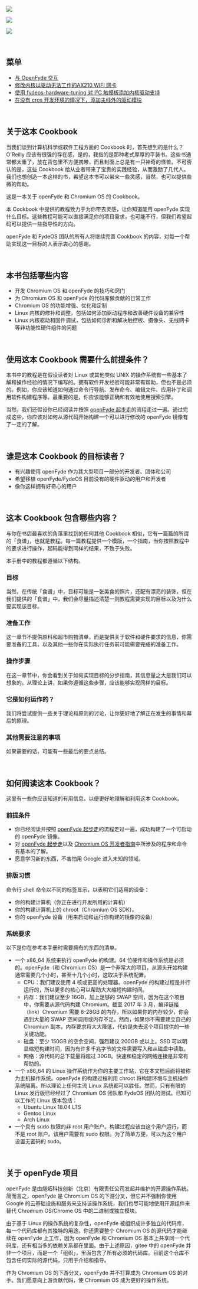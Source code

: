 ![](https://fydeos.com/content/wp-content/uploads/2022/05/openfyde-cookbook.jpg)



[<img src="https://img.shields.io/endpoint?style=flat&color=fedcba&url=https://telegram-badge-t2fuv4m3rno2.runkit.sh/?url=https://t.me/hi_fydeos">](https://t.me/hi_fydeos)


[<img src="https://img.shields.io/badge/%F0%9F%87%AC%F0%9F%87%A7-English-blue">](./README.md)



<br>


## 菜单

- [与 OpenFyde 交互](./recipes_CN/1-talking_to_openfyde.md)
- [修改内核以驱动无法工作的AX210 WIFI 网卡](./recipes_CN/2-adding_AX210_kernel_driver_support.md)
- [使用 fydeos-hardware-tuning 对 I²C 触摸板添加内核驱动支持](./recipes_CN/3-addind_touchpad_driver_support.md)
- [在没有 cros 开发环境的情况下，添加主线外的驱动模块](./recipes_CN/4-adding_out_of_tree_driver_without_cros.md)


<br>


## 关于这本 Cookbook

当我们谈到计算机科学或软件工程方面的 Cookbook 时，首先想到的是什么？O'Reilly 应该有很强的存在感，是的，我指的是那种老式厚厚的平装书。这些书通常都太重了，放在背包里不方便携带，而且封面上总是有一只神奇的怪兽。不可否认的是，这些 Cookbook 给从业者带来了宝贵的实践经验，从而激励了几代人。我们也想创造一本这样的书，希望这本书可以带来一些灵感，当然，也可以提供些微的帮助。

这是一本关于 openFyde 和 Chromium OS 的 Cookbook。

本 Cookbook 中提供的教程致力于为你带去灵感，让你知道能用 openFyde 实现什么目标。这些教程可能可以直接满足你的项目需求，也可能不行，但我们希望起码可以提供一些指导性的方向。

openFyde 和 FydeOS 团队的所有人将继续完善 Cookbook 的内容，对每一个帮助实现这一目标的人表示衷心的感谢。


<br>

## 本书包括哪些内容

- 开发 Chromium OS 和 openFyde 的技巧和窍门
- 为 Chromium OS 和 openFyde 的代码库做贡献的日常工作
- Chromium OS 的功能增强、优化和定制
- Linux 内核的修补和调整，包括如何添加驱动程序和改善硬件设备的兼容性
- Linux 内核驱动和固件调试，包括如何诊断和解决触控板、摄像头、无线网卡等非功能性硬件组件的问题


<br>

## 使用这本 Cookbook 需要什么前提条件？

本书中的教程是在假设读者对 Linux 或其他类似 UNIX 的操作系统有一些基本了解和操作经验的情况下编写的。拥有软件开发经验可能非常有帮助，但也不是必须的。例如，你应该知道如何通过命令行导航、发布命令、编辑文件、应用补丁和调用软件构建程序等。最重要的是，你应该能够正确和有效地使用搜索引擎。

当然，我们还假设你已经阅读并按照 [openFyde 起步走](https://gitee.com/openFyde/getting-started)的流程走过一遍。通过完成这些，你应该对如何从源代码开始构建一个可以进行修改的 openFyde 镜像有了一定的了解。


<br>

## 谁是这本 Cookbook 的目标读者？

- 有兴趣使用 openFyde 作为其大型项目一部分的开发者、团体和公司
- 希望移植 openFyde/FydeOS 目前没有的硬件驱动的用户和开发者
- 像你这样拥有好奇心的用户


<br>

## 这本 Cookbook 包含哪些内容？

与你在书店最喜欢的角落里找到的任何其他 Cookbook 相似，它有一篇篇的所谓的「食谱」，也就是教程。每一篇教程提供一个模版，一个指南，当你按照教程中的要求进行操作，起码能得到同样的结果，不致于失败。

本手册中的教程都遵循以下结构。

### 目标

当然，在传统「食谱」中，目标可能是一张美食的照片，还配有漂亮的装饰。但在我们提供的「食谱」中，我们会尽量描述清楚一则教程需要实现的目标以及为什么要实现该目标。

### 准备工作

这一章节不提供原料和超市购物清单，而是提供关于软件和硬件要求的信息，你需要准备的工具，以及其他一些你在实际执行任务前可能需要完成的准备工作。

### 操作步骤

在这一章节中，你会看到关于如何实现目标的分步指南，其信息量之大是我们可以想象的。从理论上讲，如果你遵循这些步骤，应该能够实现同样的目标。

### 它是如何运作的？

我们将尝试提供一些关于理论和原则的讨论，让你更好地了解正在发生的事情和幕后的原理。

### 其他需要注意的事项

如果需要的话，可能有一些最后的要点总结。


<br>

## 如何阅读这本 Cookbook？

这里有一些你应该知道的有用信息，以便更好地理解和利用这本 Cookbook。

### 前提条件

- 你已经阅读并按照 [openFyde 起步走](https://gitee.com/openFyde/getting-started)的流程走过一遍，成功构建了一个可启动的 openFyde 镜像。
- 对 [openFyde 起步走](https://gitee.com/openFyde/getting-started)以及 [Chromium OS 开发者指南](https://chromium.googlesource.com/chromiumos/docs/+/main/developer_guide.md)中所涉及的程序和命令有基本的了解。
- 愿意学习新的东西，不害怕用 Google 进入未知的领域。

### 排版习惯

命令行 shell 命令以不同的标签显示，以表明它们适用的设备：

- 你的构建计算机（你正在进行开发所用的计算机）
- 你的构建计算机上的 chroot（Chromium OS SDK）。
- 你的 openFyde 设备（用来启动和运行你构建的镜像的设备）



### 系统要求

以下是你在参考本手册时需要拥有的东西的清单。

- 一个 x86_64 系统来执行 openFyde 的构建。64 位硬件和操作系统是必须的。openFyde（和 Chromium OS）是一个非常大的项目，从源头开始构建通常需要几个小时，甚至十几个小时，这取决于系统配置。
    - CPU：我们建议使用 4 核或更高的处理器。openFyde 的构建过程是并行运行的，所以更多的核心可以帮助大大缩短构建时间。
    - 内存：我们建议至少 16GB，加上足够的 SWAP 空间，因为在这个项目中，你需要从源代码构建 Chromium。截至 2017 年 3 月，编译链接（link）Chromium 需要 8-28GB 的内存，所以如果你的内存较少，你会遇到大量的 SWAP 空间调用或内存不足。然而，如果你不需要建立自己的 Chromium 副本，内存要求将大大降低，代价是失去这个项目提供的一些关键功能。
    - 磁盘：至少 150GB 的空余空间，强烈建议 200GB 或以上。SSD 可以明显缩短构建时间，因为有许多千兆字节的文件需要写入和从磁盘中读取。
    - 网络：源代码的总下载量将超过 30GB。快速和稳定的网络连接是非常有帮助的。
- 一个 x86_64 的 Linux 操作系统作为你的主要工作站，它在本文档后面将被称为主机操作系统。openFyde 的构建过程利用 chroot 将构建环境与主机操作系统隔离。所以理论上任何主流 Linux 系统都可以胜任。然而，只有有限的 Linux 发行版已经经过了 Chromium OS 团队和 FydeOS 团队的测试。已知可以工作的 Linux 版本包括：
    - Ubuntu Linux 18.04 LTS
    - Gentoo Linux
    - Arch Linux
- 一个具有 sudo 权限的非 root 用户账户。构建过程应该由这个用户运行，而不是 root 账户。该用户需要有 sudo 权限。为了简单方便，可以为这个用户设置无密码的 sudo。

<br>

## 关于 openFyde 项目

openFyde 是由燧炻科技创新（北京）有限责任公司发起并维护的开源操作系统。简而言之，openFyde 是 Chromium OS 的下游分叉，但它并不强制你使用 Google 的云基础设施和服务来支持该操作系统，我们也尽可能地使用开源组件来替代 Chromium OS/Chrome OS 中的二进制或独立模块。

由于基于 Linux 的操作系统的复杂性，openFyde 被组织成许多独立的代码库，每一个代码库都有其独特的用途。你还需要整个 Chromium OS 的源代码才能继续在 openFyde 上工作，因为 openFyde 和 Chromium OS 基本上共享同一个代码库，还有相当多的依赖关系都在里面。由于上述原因，gitee 中的 openFyde 并非一个项目，而是一个「组织」，里面包含了所有必须的代码库。目前这个仓库不包含任何实际的源代码，只用于介绍和指导。

作为 Chromium OS 的下游分叉，openFyde 并不打算成为 Chromium OS 的对手。我们愿意向上游贡献代码，使 Chromium OS 成为更好的操作系统。
